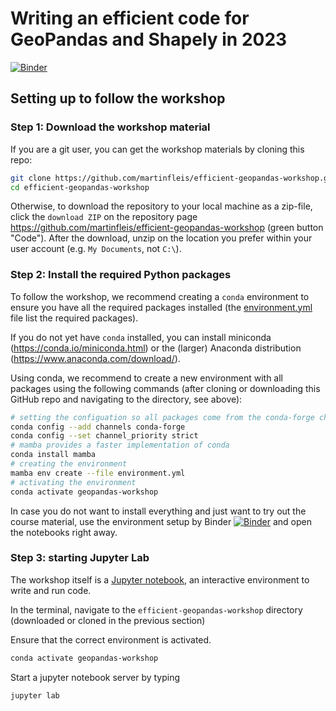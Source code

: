 # Writing an efficient code for GeoPandas and Shapely in 2023

[![Binder](https://mybinder.org/badge_logo.svg)](https://mybinder.org/v2/gh/martinfleis/efficient-geopandas-workshop/main?urlpath=lab/)

## Setting up to follow the workshop

### Step 1: Download the workshop material

If you are a git user, you can get the workshop materials by cloning this repo:

```sh
git clone https://github.com/martinfleis/efficient-geopandas-workshop.git
cd efficient-geopandas-workshop
```

Otherwise, to download the repository to your local machine as a zip-file,
click the `download ZIP` on the repository page
<https://github.com/martinfleis/efficient-geopandas-workshop>
(green button "Code"). After the download, unzip on the location you prefer
within your user account (e.g. `My Documents`, not `C:\`).

### Step 2: Install the required Python packages

To follow the workshop, we recommend creating a `conda` environment to
ensure you have all the required packages installed (the
[environment.yml](environment.yml) file list the required packages).

If you do not yet have `conda` installed, you can install miniconda
(<https://conda.io/miniconda.html>) or the (larger) Anaconda distribution
(<https://www.anaconda.com/download/>).

Using conda, we recommend to create a new environment with all packages using
the following commands (after cloning or downloading this GitHub repo and
navigating to the directory, see above):

```bash
# setting the configuation so all packages come from the conda-forge channel
conda config --add channels conda-forge
conda config --set channel_priority strict
# mamba provides a faster implementation of conda
conda install mamba
# creating the environment
mamba env create --file environment.yml
# activating the environment
conda activate geopandas-workshop
```

In case you do not want to install everything and just want to try out the course material, use the environment setup by Binder [![Binder](https://mybinder.org/badge_logo.svg)](https://mybinder.org/v2/gh/martinfleis/efficient-geopandas-workshop/main?urlpath=lab/) and open the notebooks right away.

### Step 3: starting Jupyter Lab

The workshop itself is a [Jupyter notebook](http://jupyter.org/), an interactive environment to write and run code.

In the terminal, navigate to the `efficient-geopandas-workshop` directory (downloaded or cloned in the previous section)

Ensure that the correct environment is activated.

```sh
conda activate geopandas-workshop
```

Start a jupyter notebook server by typing

```sh
jupyter lab
```
